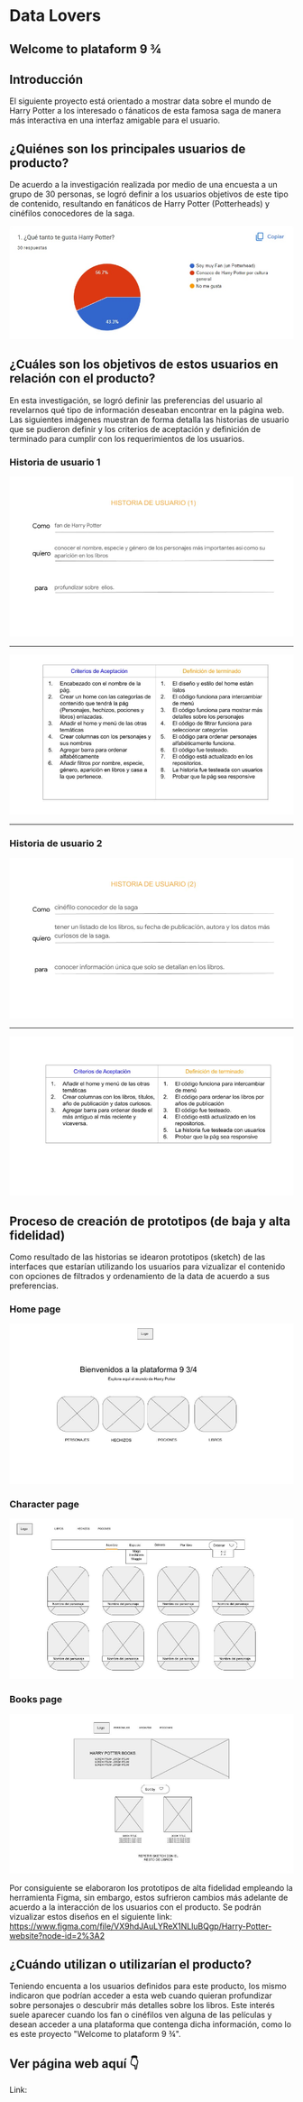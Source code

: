 # Data Lovers

## Welcome to plataform 9 ¾

## Introducción

El siguiente proyecto está orientado a mostrar data sobre el mundo de Harry Potter a los interesado o fánaticos de esta famosa saga de manera más interactiva en una interfaz amigable para el usuario.

## ¿Quiénes son los principales usuarios de producto?

De acuerdo a la investigación realizada por medio de una encuesta a un grupo de 30 personas, se logró definir a los usuarios objetivos de este tipo de contenido, resultando en fanáticos de Harry Potter (Potterheads) y cinéfilos conocedores de la saga.

<img src= "./src/images/readme/encuesta1.jpg">

## ¿Cuáles son los objetivos de estos usuarios en relación con el producto?

En esta investigación, se logró definir las preferencias del usuario al revelarnos qué tipo de información deseaban encontrar en la página web. Las siguientes imágenes muestran de forma detalla las historias de usuario que se pudieron definir y los criterios de aceptación y definición de terminado para cumplir con los requerimientos de los usuarios.

### Historia de usuario 1

<img src= "./src/images/readme/hu1.jpg">

---

<img src= "./src/images/readme/criteriosHU1.jpg">

---

### Historia de usuario 2

<img src= "./src/images/readme/hu2.jpg">

---

<img src= "./src/images/readme/criteriosHU2.jpg">

## Proceso de creación de prototipos (de baja y alta fidelidad)

Como resultado de las historias se idearon prototipos (sketch) de las interfaces que estarían utilizando los usuarios para vizualizar el contenido con opciones de filtrados y ordenamiento de la data de acuerdo a sus preferencias.

### Home page

<img src= "./src/images/readme/homepage.jpg">

### Character page

<img src= "./src/images/readme/characterspage.jpg">

### Books page

<img src= "./src/images/readme/bookspage.jpg">

Por consiguiente se elaboraron los prototipos de alta fidelidad empleando la herramienta Figma, sin embargo, estos sufrieron cambios más adelante de acuerdo a la interacción de los usuarios con el producto. Se podrán vizualizar estos diseños en el siguiente link: https://www.figma.com/file/VX9hdJAuLYReX1NLluBQgp/Harry-Potter-website?node-id=2%3A2

## ¿Cuándo utilizan o utilizarían el producto?

Teniendo encuenta a los usuarios definidos para este producto, los mismo indicaron que podrían acceder a esta web cuando quieran profundizar sobre personajes o descubrir más detalles sobre los libros. Este interés suele aparecer cuando los fan o cinéfilos ven alguna de las películas y desean acceder a una plataforma que contenga dicha información, como lo es este proyecto "Welcome to plataform 9 ¾".

## Ver página web aquí 👇

Link:
